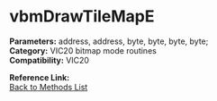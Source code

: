 # vbmDrawTileMapE

**Parameters:** address, address, byte, byte, byte, byte;  
**Category:** VIC20 bitmap mode routines  
**Compatibility:** VIC20  

**Reference Link:**  
[Back to Methods List](../../SUMMARY.md)

